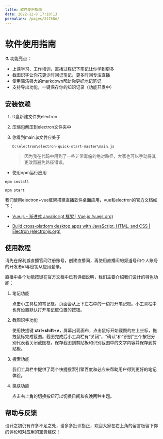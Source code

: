 ```yaml
---
title: 软件使用指南
date: 2022-12-8 17:10:13
permalink: /pages/24768e/
---
```


# 软件使用指南

⚗️ 功能亮点：
- 上课学习、工作培训，直播过程记下笔记让你学到更多
- 截图识字让你花更少时间记笔记，更多时间专注直播
- 使用简洁强大的markdown帮助你更好地记笔记
- 支持导出功能，一键保存你的知识记录（功能开发中）

## 安装依赖

1. D盘新建文件夹electron

2. 压缩包解压到electron文件夹中

3. 你看到main.js文件应处于

   ```
   D:\electron\electron-quick-start-master\main.js
   ```

   > 因为我在代码中用到了一些非常毒瘤的绝对路径，大家也可以手动将其更改而避免路径错误。

   

- 使用npm运行应用

```shell
npm install
```

```shell
npm start
```

我们使用electron+vue框架搭建直播软件桌面应用，vue和electron的官方文档如下：

- [Vue.js - 渐进式 JavaScript 框架 | Vue.js (vuejs.org)](https://cn.vuejs.org/)

- [Build cross-platform desktop apps with JavaScript, HTML, and CSS | Electron (electronjs.org)](https://www.electronjs.org/)



## 使用教程

请先在保利威直播官网注册账号，创建直播间，再使用直播间的频道号和个人账号的开发者id与密钥从应用登录。

直播中各个功能按键在官方文档中已有详细说明，我们主要介绍我们设计的特色功能：

1. 笔记功能

   点击小工具栏的笔记框，页面会从上下左右中的一边打开笔记框。小工具栏中也有设置默认打开笔记框位置的按钮。

2. 截图识字功能

   使用快捷键 **ctrl+shift+v**，屏幕出现画布，点击鼠标开始截图的左上坐标，拖拽鼠标完成截图。截图完成后小工具栏有“关闭”，“确认”和“识别”三个按钮分别代表着关闭截图框，保存截图到剪贴板和识别截图中的文字内容并保存到剪贴板。

3. 搜索功能

   我们工具栏中提供了两个快捷搜索引擎百度和必应来帮助用户得到更好的笔记体验。

4. 换肤功能

   点击右上角的切换按钮可以切换日间和夜晚两种主题。



## 帮助与反馈

设计之初仍有许多不足之处，请多多批评指正，欢迎大家在右上角的留言板留下你的评论和对应用的宝贵建议！





